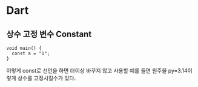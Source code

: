 # Dart
## 상수 고정 변수 Constant
```
void main() {
  const a = "1";
}
```
이렇게 const로 선언을 하면 더이상 바꾸지 않고 사용할 예를 들면 원주율 py=3.14이렇게 상수를 고정시킬수가 있다.
